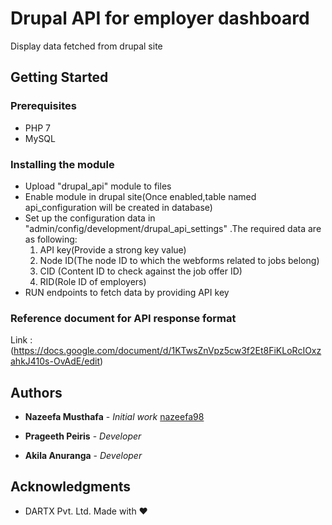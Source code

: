 # Drupal API for employer dashboard

Display data fetched from drupal site

## Getting Started

### Prerequisites

- PHP 7
- MySQL

### Installing the module

- Upload "drupal_api" module to files
- Enable module in drupal site(Once enabled,table named api_configuration will be created
  in database)
- Set up the configuration data in "admin/config/development/drupal_api_settings"
  .The required data are as following:
   1. API key(Provide a strong key value)
   2. Node ID(The node ID to which the webforms related to jobs belong)
   3. CID (Content ID to check against the job offer ID)
   4. RID(Role ID of employers)
- RUN endpoints to fetch data by providing API key

### Reference document for API response format

Link : (https://docs.google.com/document/d/1KTwsZnVpz5cw3f2Et8FiKLoRcIOxzahkJ410s-OvAdE/edit)


## Authors
* **Nazeefa Musthafa** - *Initial work* [nazeefa98](https://github.com/nazeefa98/careerfirst-drupal-api)

* **Prageeth Peiris** - *Developer*

* **Akila Anuranga** - *Developer*



## Acknowledgments

* DARTX Pvt. Ltd. Made with ❤
